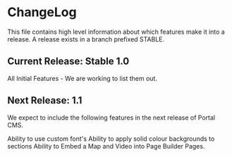 # ChangeLog
This file contains high level information about which features make it into a release. A release exists in a branch prefixed STABLE.


## Current Release: Stable 1.0
All Initial Features - We are working to list them out.

## Next Release: 1.1
We expect to include the following features in the next release of Portal CMS.

Ability to use custom font's
Ability to apply solid colour backgrounds to sections
Ability to Embed a Map and Video into Page Builder Pages.
